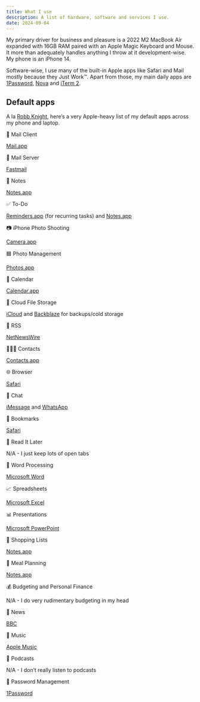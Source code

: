 ```yaml
---
title: What I use
description: A list of hardware, software and services I use.
date: 2024-09-04
---
```


My primary driver for business and pleasure is a 2022 M2 MacBook Air expanded with 16GB RAM paired with an Apple Magic Keyboard and Mouse. It more than adequately handles anything I throw at it development-wise. My phone is an iPhone 14.

Software-wise, I use many of the built-in Apple apps like Safari and Mail mostly because they Just Work™. Apart from those, my main daily apps are [1Password](https://1password.com), [Nova](https://nova.app) and [iTerm 2](https://iterm2.com).

## Default apps

A la [Robb Knight](https://defaults.rknight.me), here’s a very Apple-heavy list of my default apps across my phone and laptop.

📨 Mail Client

[Mail.app](https://en.wikipedia.org/wiki/Apple_Mail)

📮 Mail Server

[Fastmail](https://ref.fm/u26958808)

📝 Notes

[Notes.app](https://en.wikipedia.org/wiki/Notes_(Apple))

✅ To-Do

[Reminders.app](https://en.wikipedia.org/wiki/Reminders_(Apple)) (for recurring tasks) and [Notes.app](https://en.wikipedia.org/wiki/Notes_(Apple))

📷 iPhone Photo Shooting

[Camera.app](https://en.wikipedia.org/wiki/List_of_built-in_iOS_apps#Camera)

🟦 Photo Management

[Photos.app](https://en.wikipedia.org/wiki/Photos_(Apple))

📆 Calendar

[Calendar.app](https://en.wikipedia.org/wiki/Calendar_(Apple))

📁 Cloud File Storage

[iCloud](https://en.wikipedia.org/wiki/ICloud) and [Backblaze](https://www.backblaze.com) for backups/cold storage

📖 RSS

[NetNewsWire](https://netnewswire.com)

🙍🏻‍♂️ Contacts

[Contacts.app](https://en.wikipedia.org/wiki/Contacts_(Apple))

🌐 Browser

[Safari](https://en.wikipedia.org/wiki/Safari_(web_browser))

💬 Chat

[iMessage](https://en.wikipedia.org/wiki/IMessage) and [WhatsApp](https://en.wikipedia.org/wiki/WhatsApp)

🔖 Bookmarks

[Safari](https://en.wikipedia.org/wiki/Safari_(web_browser))

📑 Read It Later

N/A - I just keep lots of open tabs

📜 Word Processing

[Microsoft Word](https://www.microsoft.com/en-gb/microsoft-365/word)

📈 Spreadsheets

[Microsoft Excel](https://www.microsoft.com/en-gb/microsoft-365/excel)

📊 Presentations

[Microsoft PowerPoint](https://www.microsoft.com/en-gb/microsoft-365/powerpoint)

🛒 Shopping Lists

[Notes.app](https://en.wikipedia.org/wiki/Notes_(Apple))

🍴 Meal Planning

[Notes.app](https://en.wikipedia.org/wiki/Notes_(Apple))

💰 Budgeting and Personal Finance

N/A - I do very rudimentary budgeting in my head

📰 News

[BBC](https://www.bbc.co.uk/news)

🎵 Music

[Apple Music](https://en.wikipedia.org/wiki/Apple_Music)

🎤 Podcasts

N/A - I don’t really listen to podcasts

🔐 Password Management

[1Password](https://1password.com)
